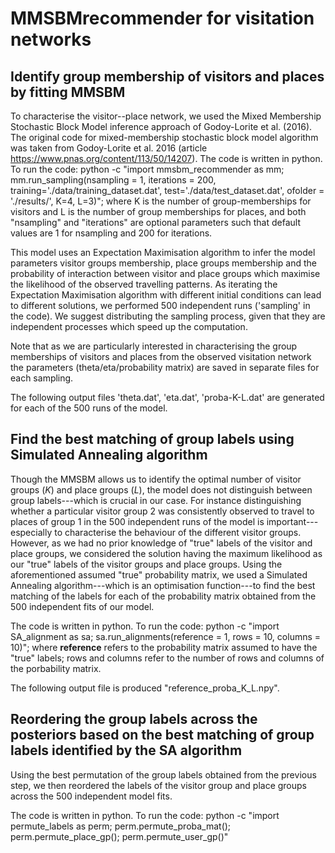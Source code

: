# MMSBMrecommender for visitation networks 

## Identify group membership of visitors and places by fitting MMSBM
To characterise the visitor--place network, we used the Mixed Membership Stochastic Block Model inference approach of Godoy-Lorite et al. (2016). 
The original code for mixed-membership stochastic block model algorithm was taken from Godoy-Lorite et al. 2016 (article https://www.pnas.org/content/113/50/14207).
The code is written in python. To run the code:
python -c "import mmsbm_recommender as mm; mm.run_sampling(nsampling = 1, iterations = 200, training='./data/training_dataset.dat', test='./data/test_dataset.dat', ofolder = './results/', K=4, L=3)"; where K is the number of group-memberships for visitors and L is the number of group memberships for places, and both "nsampling" and "iterations" are optional parameters such that default values are 1 for nsampling and 200 for iterations.

This model uses an Expectation Maximisation algorithm to infer the model parameters visitor groups membership, place groups membership and the probability of interaction between visitor and place groups which maximise the likelihood of the observed travelling patterns. 
As iterating the Expectation Maximisation algorithm with different initial conditions can lead to different solutions, we performed 500 independent runs ('sampling' in the code). We suggest distributing the sampling process, given that they are independent processes which speed up the computation.

Note that as we are particularly interested in characterising the group memberships of visitors and places from the observed visitation network the parameters (theta/eta/probability matrix) are saved in separate files for each sampling. 

The following output files 'theta.dat', 'eta.dat', 'proba-K-L.dat' are generated for each of the 500 runs of the model.

## Find the best matching of group labels using Simulated Annealing algorithm
Though the MMSBM allows us to identify the optimal number of visitor groups (*K*) and place groups (*L*), the model does not distinguish between group labels---which is crucial in our case. For instance distinguishing whether a particular visitor group 2 was consistently observed to travel to places of group 1 in the 500 independent runs of the model is important---especially to characterise the behaviour of the different visitor groups. However, as we had no prior knowledge of "true" labels of the visitor and place groups, we considered the solution having the maximum likelihood as our "true" labels of the visitor groups and place groups. Using the aforementioned assumed "true" probability matrix, we used a Simulated Annealing algorithm---which is an optimisation function---to find the best matching of the labels for each of the probability matrix obtained from the 500 independent fits of our model. 

The code is written in python. To run the code:
python -c "import SA_alignment as sa; sa.run_alignments(reference = 1, rows = 10, columns = 10)"; where **reference** refers to the probability matrix assumed to have the "true" labels; rows and columns refer to the number of rows and columns of the porbability matrix.

The following output file is produced "reference_proba_K_L.npy".

## Reordering the group labels across the posteriors based on the best matching of group labels identified by the SA algorithm
Using the best permutation of the group labels obtained from the previous step, we then reordered the labels of the visitor group and place groups across the 500 independent model fits. 

The code is written in python. To run the code:
python -c "import permute_labels as perm; perm.permute_proba_mat(); perm.permute_place_gp(); perm.permute_user_gp()"

